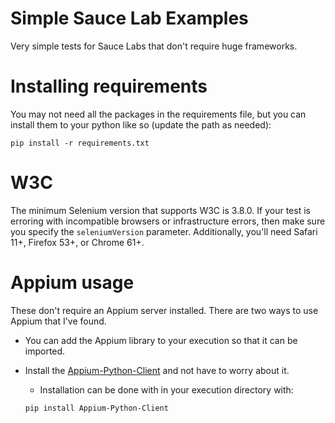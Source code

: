 # Simple Sauce Lab Examples
Very simple tests for Sauce Labs that don't require huge frameworks.

# Installing requirements
You may not need all the packages in the requirements file, but you can install them to your python like so (update the path as needed):

```
pip install -r requirements.txt
```

# W3C
The minimum Selenium version that supports W3C is 3.8.0. If your test is erroring with incompatible browsers or infrastructure errors, then make sure you specify the `seleniumVersion` parameter.
Additionally, you'll need Safari 11+, Firefox 53+, or Chrome 61+.

# Appium usage
These don't require an Appium server installed. There are two ways to use Appium that I've found.

* You can add the Appium library to your execution so that it can be imported.
* Install the [Appium-Python-Client](https://pypi.org/project/Appium-Python-Client/) and not have to worry about it.
  *  Installation can be done with in your execution directory with:
  
  ```pip install Appium-Python-Client```
